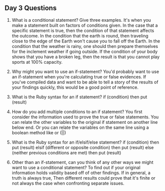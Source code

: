 ## Day 3 Questions

1. What is a conditional statement? Give three examples.
It's when you make a statement built on factors of conditions given. In the case that a specific statement is true, then the condition of that statement affects the outcome. In the condition that the earth is round, then traveling close to the edge of the Earth won't cause you to fall off the Earth. In the condition that the weather is rainy, one should then prepare themselves for the inclement weather if going outside. If the condition of your body shows that you have a broken leg, then the result is that you cannot play sports at 100% capacity.

1. Why might you want to use an if-statement?
You'd probably want to use an if-statement when you're calculating true or false evidences. If you've compiled data and want to be able to tell a story of the results of your findings quickly, this would be a good point of reference.

1. What is the Ruby syntax for an if statement?
if (condition)
 then put (result)

1. How do you add multiple conditions to an if statement?
You first consider the information used to prove the true or false statements. You can relate the other variables to the original if statement on another line below end. Or you can relate the variables on the same line using a boolean method like or (||)

1. What is the Ruby syntax for an if/elsif/else statement?
if (condition)
   then put (result)
  elsif (different or opposite condition)
   then put (result)
  else (neither previous conditions are met)
   then put (result)

1. Other than an if-statement, can you think of any other ways we might want to use a conditional statement?
To find out if your original information holds validity based off of other findings. If in general, a truth is always true, Then different results could prove that it's finite or not always the case when confronting separate issues.
